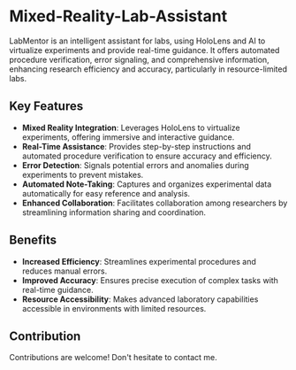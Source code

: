 # Mixed-Reality-Lab-Assistant
LabMentor is an intelligent assistant for labs, using HoloLens and AI to virtualize experiments and provide real-time guidance. It offers automated procedure verification, error signaling, and comprehensive information, enhancing research efficiency and accuracy, particularly in resource-limited labs.

## Key Features

- **Mixed Reality Integration**: Leverages HoloLens to virtualize experiments, offering immersive and interactive guidance.
- **Real-Time Assistance**: Provides step-by-step instructions and automated procedure verification to ensure accuracy and efficiency.
- **Error Detection**: Signals potential errors and anomalies during experiments to prevent mistakes.
- **Automated Note-Taking**: Captures and organizes experimental data automatically for easy reference and analysis.
- **Enhanced Collaboration**: Facilitates collaboration among researchers by streamlining information sharing and coordination.

## Benefits

- **Increased Efficiency**: Streamlines experimental procedures and reduces manual errors.
- **Improved Accuracy**: Ensures precise execution of complex tasks with real-time guidance.
- **Resource Accessibility**: Makes advanced laboratory capabilities accessible in environments with limited resources.

## Contribution

Contributions are welcome! Don't hesitate to contact me.


